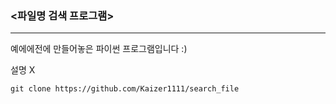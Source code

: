 ### <파일명 검색 프로그램>

------------

예에에전에 만들어놓은 파이썬 프로그램입니다 :)

설명 X

```
git clone https://github.com/Kaizer1111/search_file
```
